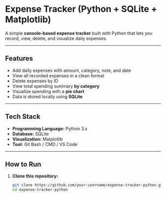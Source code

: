 # Expense Tracker (Python + SQLite + Matplotlib)

A simple **console-based expense tracker** built with Python that lets you record, view, delete, and visualize daily expenses.

---

## Features

- Add daily expenses with amount, category, note, and date
- View all recorded expenses in a clean format
- Delete expenses by ID
- View total spending summary **by category**
- Visualize spending with a **pie chart**
- Data is stored locally using **SQLite**

---

## Tech Stack

- **Programming Language:** Python 3.x 
- **Database:** SQLite 
- **Visualization:** Matplotlib 
- **Tool:** Git Bash / CMD / VS Code

---

## How to Run

1. **Clone this repository:**
   ```bash
   git clone https://github.com/your-username/expense-tracker-python.git
   cd expense-tracker-python